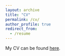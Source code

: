 ```yaml
---
layout: archive
title: "CV"
permalink: /cv/
author_profile: true
redirect_from:
  - /resume
---
```


My CV can be found [here](cv.pdf).
